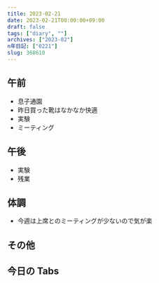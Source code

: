 ```yaml
---
title: 2023-02-21
date: 2023-02-21T00:00:00+09:00
draft: false
tags: ["diary", ""]
archives: ["2023-02"]
n年日記: ["0221"]
slug: 368610
---
```


## 午前

- 息子通園
- 昨日買った靴はなかなか快適
- 実験
- ミーティング

## 午後

- 実験
- 残業

## 体調

- 今週は上席とのミーティングが少ないので気が楽

## その他

## 今日の Tabs
